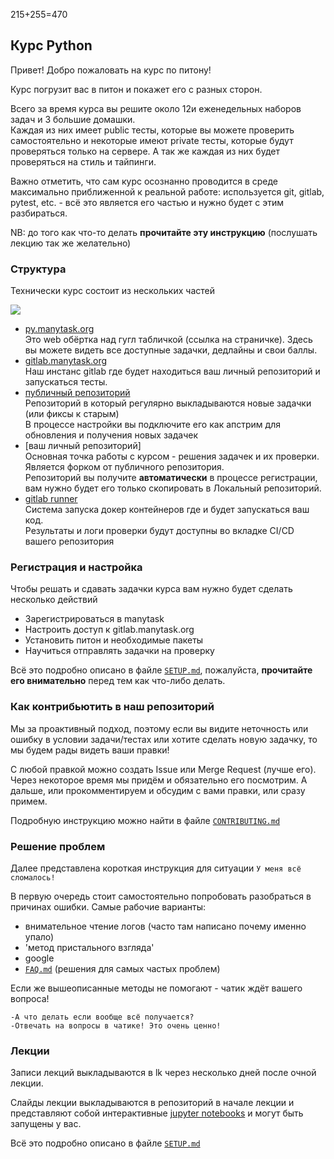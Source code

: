 215+255=470

## Курс Python

Привет! Добро пожаловать на курс по питону! 

Курс погрузит вас в питон и покажет его с разных сторон. 

Всего за время курса вы решите около 12и еженедельных наборов задач и 3 большие домашки.  
Каждая из них имеет public тесты, которые вы можете проверить самостоятельно и некоторые имеют private тесты, которые будут проверяться только на сервере.
А так же каждая из них будет проверяться на стиль и тайпинги.

Важно отметить, что сам курс осознанно проводится в среде максимально приближенной к реальной работе: 
используется git, gitlab, pytest, etc. - всё это является его частью и нужно будет с этим разбираться.

NB: до того как что-то делать **прочитайте эту инструкцию** (послушать лекцию так же желательно) 

### Структура 

Технически курс состоит из нескольких частей

![](images/gitlab-manytask-schema.png)

* [py.manytask.org](https://py.manytask.org)  
  Это web обёртка над гугл табличкой (ссылка на страничке). 
  Здесь вы можете видеть все доступные задачки, дедлайны и свои баллы. 
* [gitlab.manytask.org](https://gitlab.manytask.org/)  
  Наш инстанс gitlab где будет находиться ваш личный репозиторий и запускаться тесты.  
* [публичный репозиторий](https://gitlab.manytask.org/python/public-2022-fall)  
  Репозиторий в который регулярно выкладываются новые задачки (или фиксы к старым)  
  В процессе настройки вы подключите его как апстрим для обновления и получения новых задачек  
* [ваш личный репозиторий]  
  Основная точка работы с курсом - решения задачек и их проверки. 
  Является форком от публичного репозитория.  
  Репозиторий вы получите **автоматически** в процессе регистрации, вам нужно будет его только скопировать в Локальный репозиторий. 
* [gitlab runner](https://docs.gitlab.com/runner/)  
  Система запуска докер контейнеров где и будет запускаться ваш код.  
  Результаты и логи проверки будут доступны во вкладке CI/CD вашего репозитория


### Регистрация и настройка 

Чтобы решать и сдавать задачки курса вам нужно будет сделать несколько действий 
* Зарегистрироваться в manytask
* Настроить доступ к gitlab.manytask.org
* Установить питон и необходимые пакеты
* Научиться отправлять задачки на проверку

Всё это подробно описано в файле [`SETUP.md`](./SETUP.md), пожалуйста, **прочитайте его внимательно** перед тем как что-либо делать.


### Как контрибьютить в наш репозиторий

Мы за проактивный подход, поэтому если вы видите неточность или ошибку в условии задачи/тестах 
или хотите сделать новую задачку, то мы будем рады видеть ваши правки!

С любой правкой можно создать Issue или Merge Request (лучше его). 
Через некоторое время мы придём и обязательно его посмотрим. 
А дальше, или прокомментируем и обсудим с вами правки, или сразу примем. 

Подробную инструкцию можно найти в файле [`CONTRIBUTING.md`](./CONTRIBUTING.md)


### Решение проблем 

Далее представлена короткая инструкция для ситуации `У меня всё сломалось!`

В первую очередь стоит самостоятельно попробовать разобраться в причинах ошибки. Самые рабочие варианты:  

* внимательное чтение логов (часто там написано почему именно упало)
* 'метод пристального взгляда'
* google 
* [`FAQ.md`](./FAQ.md) (решения для самых частых проблем)

Если же вышеописанные методы не помогают - чатик ждёт вашего вопроса!

```
-А что делать если вообще всё получается?  
-Отвечать на вопросы в чатике! Это очень ценно!   
```

### Лекции

Записи лекций выкладываются в lk через несколько дней после очной лекции. 

Слайды лекции выкладываются в репозиторий в начале лекции и представляют собой интерактивные [jupyter notebooks](https://jupyter.org/) и могут быть запущены у вас.  

Всё это подробно описано в файле [`SETUP.md`](./SETUP.md)
